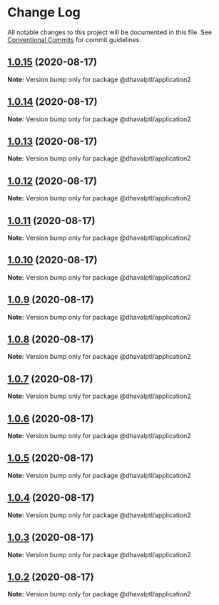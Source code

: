 # Change Log

All notable changes to this project will be documented in this file.
See [Conventional Commits](https://conventionalcommits.org) for commit guidelines.

## [1.0.15](https://github.com/dhavalptl/monorepo-app/compare/@dhavalptl/application2@1.0.14...@dhavalptl/application2@1.0.15) (2020-08-17)

**Note:** Version bump only for package @dhavalptl/application2





## [1.0.14](https://github.com/dhavalptl/monorepo-app/compare/@dhavalptl/application2@1.0.13...@dhavalptl/application2@1.0.14) (2020-08-17)

**Note:** Version bump only for package @dhavalptl/application2





## [1.0.13](https://github.com/dhavalptl/monorepo-app/compare/@dhavalptl/application2@1.0.12...@dhavalptl/application2@1.0.13) (2020-08-17)

**Note:** Version bump only for package @dhavalptl/application2





## [1.0.12](https://github.com/dhavalptl/monorepo-app/compare/@dhavalptl/application2@1.0.11...@dhavalptl/application2@1.0.12) (2020-08-17)

**Note:** Version bump only for package @dhavalptl/application2





## [1.0.11](https://github.com/dhavalptl/monorepo-app/compare/@dhavalptl/application2@1.0.10...@dhavalptl/application2@1.0.11) (2020-08-17)

**Note:** Version bump only for package @dhavalptl/application2





## [1.0.10](https://github.com/dhavalptl/monorepo-app/compare/@dhavalptl/application2@1.0.9...@dhavalptl/application2@1.0.10) (2020-08-17)

**Note:** Version bump only for package @dhavalptl/application2





## [1.0.9](https://github.com/dhavalptl/monorepo-app/compare/@dhavalptl/application2@1.0.8...@dhavalptl/application2@1.0.9) (2020-08-17)

**Note:** Version bump only for package @dhavalptl/application2





## [1.0.8](https://github.com/dhavalptl/monorepo-app/compare/@dhavalptl/application2@1.0.7...@dhavalptl/application2@1.0.8) (2020-08-17)

**Note:** Version bump only for package @dhavalptl/application2





## [1.0.7](https://github.com/dhavalptl/monorepo-app/compare/@dhavalptl/application2@1.0.6...@dhavalptl/application2@1.0.7) (2020-08-17)

**Note:** Version bump only for package @dhavalptl/application2





## [1.0.6](https://github.com/dhavalptl/monorepo-app/compare/@dhavalptl/application2@1.0.5...@dhavalptl/application2@1.0.6) (2020-08-17)

**Note:** Version bump only for package @dhavalptl/application2





## [1.0.5](https://github.com/dhavalptl/monorepo-app/compare/@dhavalptl/application2@1.0.4...@dhavalptl/application2@1.0.5) (2020-08-17)

**Note:** Version bump only for package @dhavalptl/application2





## [1.0.4](https://github.com/dhavalptl/monorepo-app/compare/@dhavalptl/application2@1.0.3...@dhavalptl/application2@1.0.4) (2020-08-17)

**Note:** Version bump only for package @dhavalptl/application2





## [1.0.3](https://github.com/dhavalptl/monorepo-app/compare/@dhavalptl/application2@1.0.2...@dhavalptl/application2@1.0.3) (2020-08-17)

**Note:** Version bump only for package @dhavalptl/application2





## [1.0.2](https://github.com/dhavalptl/monorepo-app/compare/@dhavalptl/application2@1.0.1...@dhavalptl/application2@1.0.2) (2020-08-17)

**Note:** Version bump only for package @dhavalptl/application2
